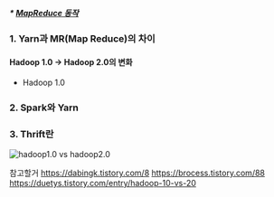 ##### * [MapReduce 동작](../Hadoop/MapReduce동작원리.md)

### 1. Yarn과 MR(Map Reduce)의 차이

#### Hadoop 1.0 → Hadoop 2.0의 변화
* Hadoop 1.0
    
    
### 2. Spark와 Yarn

### 3. Thrift란

![hadoop1.0 vs hadoop2.0](https://t1.daumcdn.net/cfile/tistory/22704C4853DF17AE1B)


참고할거
https://dabingk.tistory.com/8
https://brocess.tistory.com/88
https://duetys.tistory.com/entry/hadoop-10-vs-20 

